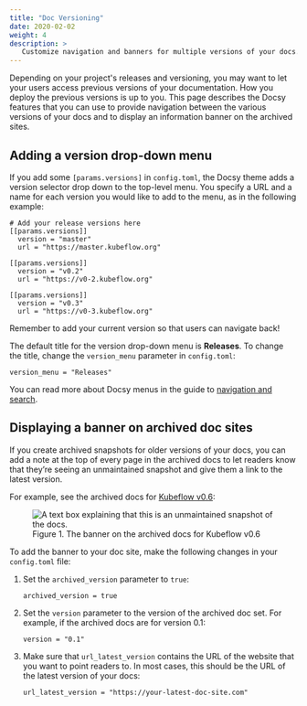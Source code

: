 ```yaml
---
title: "Doc Versioning"
date: 2020-02-02
weight: 4
description: >
   Customize navigation and banners for multiple versions of your docs.
---
```


Depending on your project's releases and versioning, you may want to let your
users access previous versions of your documentation. How you deploy the
previous versions is up to you. This page describes the Docsy features that you
can use to provide navigation between the various versions of your docs and
to display an information banner on the archived sites.

## Adding a version drop-down menu

If you add some `[params.versions]` in `config.toml`, the Docsy theme adds a
version selector drop down to the top-level menu. You specify a URL and a name
for each version you would like to add to the menu, as in the following example:

```
# Add your release versions here
[[params.versions]]
  version = "master"
  url = "https://master.kubeflow.org"

[[params.versions]]
  version = "v0.2"
  url = "https://v0-2.kubeflow.org"

[[params.versions]]
  version = "v0.3"
  url = "https://v0-3.kubeflow.org"
```

Remember to add your current version so that users can navigate back!

The default title for the version drop-down menu is **Releases**. To change the
title, change the `version_menu` parameter in `config.toml`:

```
version_menu = "Releases"
```

You can read more about Docsy menus in the guide to
[navigation and search](/docs/adding-content/navigation/).

## Displaying a banner on archived doc sites

If you create archived snapshots for older versions of your docs, you can add a
note at the top of every page in the archived docs to let readers know that
they’re seeing an unmaintained snapshot and give them a link to the latest
version.

For example, see the archived docs for
[Kubeflow v0.6](https://v0-6.kubeflow.org/docs/):

<figure>
  <img src="images/version-banner.png"
       alt="A text box explaining that this is an unmaintained snapshot of the docs."
       class="mt-3 mb-3 border border-info rounded" />
  <figcaption>Figure 1. The banner on the archived docs for Kubeflow v0.6
  </figcaption>
</figure>

To add the banner to your doc site, make the following changes in your
`config.toml` file:

1. Set the `archived_version` parameter to `true`:

    ```
    archived_version = true
    ```

1. Set the `version` parameter to the version of the archived doc set. For
  example, if the archived docs are for version 0.1:

    ```
    version = "0.1"
    ```

1. Make sure that `url_latest_version` contains the URL of the website that you
  want to point readers to. In most cases, this should be the URL of the latest
  version of your docs:

    ```
    url_latest_version = "https://your-latest-doc-site.com"
    ```
